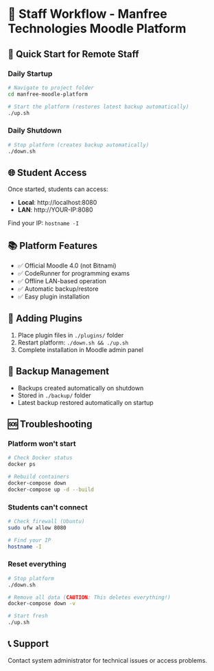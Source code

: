 # 👥 Staff Workflow - Manfree Technologies Moodle Platform

## 🚀 Quick Start for Remote Staff

### **Daily Startup**
```bash
# Navigate to project folder
cd manfree-moodle-platform

# Start the platform (restores latest backup automatically)
./up.sh
```

### **Daily Shutdown**
```bash
# Stop platform (creates backup automatically)
./down.sh
```

## 🌐 Student Access

Once started, students can access:
- **Local**: http://localhost:8080
- **LAN**: http://YOUR-IP:8080

Find your IP: `hostname -I`

## 📚 Platform Features

- ✅ Official Moodle 4.0 (not Bitnami)
- ✅ CodeRunner for programming exams
- ✅ Offline LAN-based operation
- ✅ Automatic backup/restore
- ✅ Easy plugin installation

## 🔧 Adding Plugins

1. Place plugin files in `./plugins/` folder
2. Restart platform: `./down.sh && ./up.sh`
3. Complete installation in Moodle admin panel

## 💾 Backup Management

- Backups created automatically on shutdown
- Stored in `./backup/` folder
- Latest backup restored automatically on startup

## 🆘 Troubleshooting

### Platform won't start
```bash
# Check Docker status
docker ps

# Rebuild containers
docker-compose down
docker-compose up -d --build
```

### Students can't connect
```bash
# Check firewall (Ubuntu)
sudo ufw allow 8080

# Find your IP
hostname -I
```

### Reset everything
```bash
# Stop platform
./down.sh

# Remove all data (CAUTION: This deletes everything!)
docker-compose down -v

# Start fresh
./up.sh
```

## 📞 Support

Contact system administrator for technical issues or access problems.